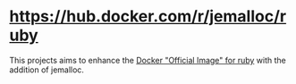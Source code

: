 # https://hub.docker.com/r/jemalloc/ruby

This projects aims to enhance the [Docker "Official Image" for ruby](https://hub.docker.com/_/ruby/) with the addition of jemalloc.

